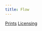 ```yaml
---
title: Flow
---
```

[Prints](https://pixels.com/featured/flow-brady-lane.html)
[Licensing](https://licensing.pixels.com/featured/flow-brady-lane.html)